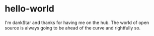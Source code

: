 # hello-world
I'm dank$tar and thanks for having me on the hub. 
The world of open source is always going to be ahead of the curve and rightfully so.
